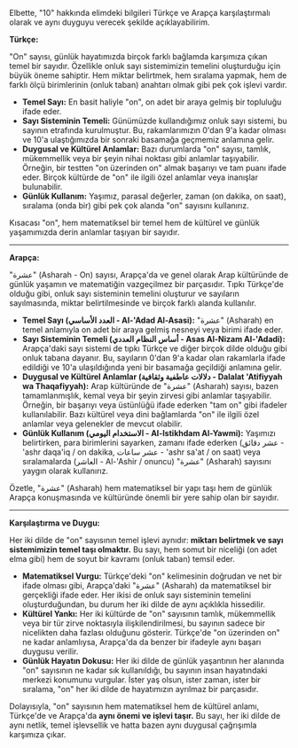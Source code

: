 Elbette, "10" hakkında elimdeki bilgileri Türkçe ve Arapça karşılaştırmalı olarak ve aynı duyguyu verecek şekilde açıklayabilirim.

**Türkçe:**

"On" sayısı, günlük hayatımızda birçok farklı bağlamda karşımıza çıkan temel bir sayıdır. Özellikle onluk sayı sistemimizin temelini oluşturduğu için büyük öneme sahiptir. Hem miktar belirtmek, hem sıralama yapmak, hem de farklı ölçü birimlerinin (onluk taban) anahtarı olmak gibi pek çok işlevi vardır.

*   **Temel Sayı:** En basit haliyle "on", on adet bir araya gelmiş bir topluluğu ifade eder.
*   **Sayı Sisteminin Temeli:** Günümüzde kullandığımız onluk sayı sistemi, bu sayının etrafında kurulmuştur. Bu, rakamlarımızın 0'dan 9'a kadar olması ve 10'a ulaştığımızda bir sonraki basamağa geçmemiz anlamına gelir.
*   **Duygusal ve Kültürel Anlamlar:** Bazı durumlarda "on" sayısı, tamlık, mükemmellik veya bir şeyin nihai noktası gibi anlamlar taşıyabilir. Örneğin, bir testten "on üzerinden on" almak başarıyı ve tam puanı ifade eder. Birçok kültürde de "on" ile ilgili özel anlamlar veya inanışlar bulunabilir.
*   **Günlük Kullanım:** Yaşımız, parasal değerler, zaman (on dakika, on saat), sıralama (onda bir) gibi pek çok alanda "on" sayısını kullanırız.

Kısacası "on", hem matematiksel bir temel hem de kültürel ve günlük yaşamımızda derin anlamlar taşıyan bir sayıdır.

---

**Arapça:**

"عشرة" (Asharah - On) sayısı, Arapça'da ve genel olarak Arap kültüründe de günlük yaşamın ve matematiğin vazgeçilmez bir parçasıdır. Tıpkı Türkçe'de olduğu gibi, onluk sayı sisteminin temelini oluşturur ve sayıların sayılmasında, miktar belirtilmesinde ve birçok farklı alanda kullanılır.

*   **Temel Sayı (العدد الأساسي - Al-'Adad Al-Asasi):** "عشرة" (Asharah) en temel anlamıyla on adet bir araya gelmiş nesneyi veya birimi ifade eder.
*   **Sayı Sisteminin Temeli (أساس النظام العددي - Asas Al-Nizam Al-'Adadi):** Arapça'daki sayı sistemi de tıpkı Türkçe ve diğer birçok dilde olduğu gibi onluk tabana dayanır. Bu, sayıların 0'dan 9'a kadar olan rakamlarla ifade edildiği ve 10'a ulaşıldığında yeni bir basamağa geçildiği anlamına gelir.
*   **Duygusal ve Kültürel Anlamlar (دلالات عاطفية وثقافية - Dalalat 'Atifiyyah wa Thaqafiyyah):** Arap kültüründe de "عشرة" (Asharah) sayısı, bazen tamamlanmışlık, kemal veya bir şeyin zirvesi gibi anlamlar taşıyabilir. Örneğin, bir başarıyı veya üstünlüğü ifade ederken "tam on" gibi ifadeler kullanılabilir. Bazı kültürel veya dini bağlamlarda "on" ile ilgili özel anlamlar veya gelenekler de mevcut olabilir.
*   **Günlük Kullanım (الاستخدام اليومي - Al-Istikhdam Al-Yawmi):** Yaşımızı belirtirken, para birimlerini sayarken, zamanı ifade ederken (عشر دقائق - 'ashr daqa'iq / on dakika, عشر ساعات - 'ashr sa'at / on saat) veya sıralamalarda (العاشر - Al-'Ashir / onuncu) "عشرة" (Asharah) sayısını yaygın olarak kullanırız.

Özetle, "عشرة" (Asharah) hem matematiksel bir yapı taşı hem de günlük Arapça konuşmasında ve kültüründe önemli bir yere sahip olan bir sayıdır.

---

**Karşılaştırma ve Duygu:**

Her iki dilde de "on" sayısının temel işlevi aynıdır: **miktarı belirtmek ve sayı sistemimizin temel taşı olmaktır.** Bu sayı, hem somut bir niceliği (on adet elma gibi) hem de soyut bir kavramı (onluk taban) temsil eder.

*   **Matematiksel Vurgu:** Türkçe'deki "on" kelimesinin doğrudan ve net bir ifade olması gibi, Arapça'daki "عشرة" (Asharah) da matematiksel bir gerçekliği ifade eder. Her ikisi de onluk sayı sisteminin temelini oluşturduğundan, bu durum her iki dilde de aynı açıklıkla hissedilir.
*   **Kültürel Yankı:** Her iki kültürde de "on" sayısının tamlık, mükemmellik veya bir tür zirve noktasıyla ilişkilendirilmesi, bu sayının sadece bir nicelikten daha fazlası olduğunu gösterir. Türkçe'de "on üzerinden on" ne kadar anlamlıysa, Arapça'da da benzer bir ifadeyle aynı başarı duygusu verilir.
*   **Günlük Hayatın Dokusu:** Her iki dilde de günlük yaşantının her alanında "on" sayısının ne kadar sık kullanıldığı, bu sayının insan hayatındaki merkezi konumunu vurgular. İster yaş olsun, ister zaman, ister bir sıralama, "on" her iki dilde de hayatımızın ayrılmaz bir parçasıdır.

Dolayısıyla, "on" sayısının hem matematiksel hem de kültürel anlamı, Türkçe'de ve Arapça'da **aynı önemi ve işlevi taşır.** Bu sayı, her iki dilde de aynı netlik, temel işlevsellik ve hatta bazen aynı duygusal çağrışımla karşımıza çıkar.